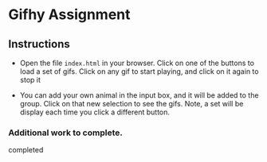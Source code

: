 # Gifhy Assignment



## Instructions

* Open the file `index.html` in your browser. Click on one of the buttons to load a set of gifs.  Click on any gif to start playing, and click on it again to stop it

* You can add your own animal in the input box, and it will be added to the group.  Click on that new selection to see the gifs.  Note, a set will be display each time you click a different button.

###  Additional work to complete.
completed
